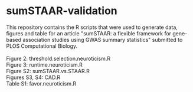 # sumSTAAR-validation
This repository contains the R scripts that were used to generate data, figures and table for an article "sumSTAAR: a flexible framework for gene-based association studies using GWAS summary statistics" submitted to PLOS Computational Biology.<br/>
<br/>
Figure 2: threshold.selection.neuroticism.R<br/>
Figure 3: runtime.neuroticism.R<br/>
Figure S2: sumSTAAR.vs.STAAR.R<br/>
Figures S3, S4: CAD.R<br/>
Table S1: favor.neuroticism.R<br/>
